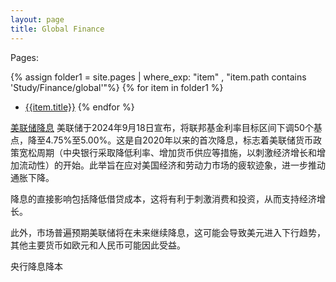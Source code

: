 ```yaml
---
layout: page
title: Global Finance
---
```


Pages:

{% assign folder1 = site.pages | where_exp: "item" , "item.path contains 'Study/Finance/global'"%}
{% for item in folder1 %}
* [{{item.title}}]({{item.url}})
{% endfor %}


[美联储降息](https://news.cctv.com/2024/09/19/ARTI89BgqjdnskPBCSITqEtQ240919.shtml) 美联储于2024年9月18日宣布，将联邦基金利率目标区间下调50个基点，降至4.75%至5.00%。这是自2020年以来的首次降息，标志着美联储货币政策宽松周期（中央银行采取降低利率、增加货币供应等措施，以刺激经济增长和增加流动性）的开始。此举旨在应对美国经济和劳动力市场的疲软迹象，进一步推动通胀下降。


降息的直接影响包括降低借贷成本，这将有利于刺激消费和投资，从而支持经济增长。

此外，市场普遍预期美联储将在未来继续降息，这可能会导致美元进入下行趋势，其他主要货币如欧元和人民币可能因此受益。



央行降息降本
